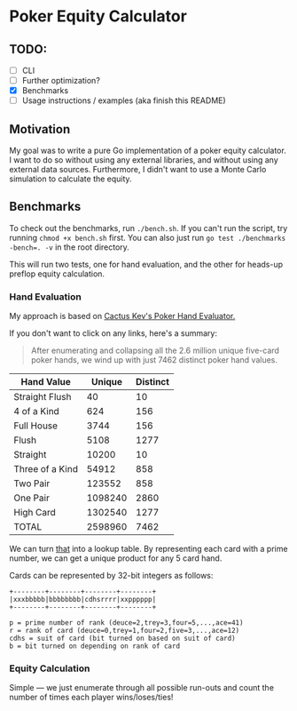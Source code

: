 # Poker Equity Calculator

## TODO:
 - [ ] CLI
 - [ ] Further optimization?
 - [X] Benchmarks
 - [ ] Usage instructions / examples (aka finish this README)

## Motivation

My goal was to write a pure Go implementation of a poker equity calculator.
I want to do so without using any external libraries, and without using any
external data sources. Furthermore, I didn't want to use a Monte Carlo simulation
to calculate the equity. 

## Benchmarks

To check out the benchmarks, run `./bench.sh`. If you can't run the script, try running `chmod +x bench.sh` first. 
You can also just run `go test ./benchmarks -bench=. -v` in the root directory.

This will run two tests, one for hand evaluation, and the other for heads-up preflop equity calculation. 


### Hand Evaluation

My approach is based on [Cactus Kev's Poker Hand Evaluator.](http://suffe.cool/poker/evaluator.html)

If you don't want to click on any links, here's a summary:
> After enumerating and collapsing all the 2.6 million unique five-card poker hands, we wind up with just 7462 distinct poker hand values.

| Hand Value      | Unique  | Distinct |
|-----------------|---------|----------|
| Straight Flush  | 40      | 10       |
| 4 of a Kind     | 624     | 156      |
| Full House      | 3744    | 156      |
| Flush           | 5108    | 1277     |
| Straight        | 10200   | 10       |
| Three of a Kind | 54912   | 858      |
| Two Pair        | 123552  | 858      |
| One Pair        | 1098240 | 2860     |
| High Card       | 1302540 | 1277     |
| TOTAL           | 2598960 | 7462     |

We can turn [that](http://suffe.cool/poker/7462.html) into a lookup table. By representing each card with a prime number, we can get a unique product for any 5 card hand.

Cards can be represented by 32-bit integers as follows:

```
+--------+--------+--------+--------+
|xxxbbbbb|bbbbbbbb|cdhsrrrr|xxpppppp|
+--------+--------+--------+--------+

p = prime number of rank (deuce=2,trey=3,four=5,...,ace=41)
r = rank of card (deuce=0,trey=1,four=2,five=3,...,ace=12)
cdhs = suit of card (bit turned on based on suit of card)
b = bit turned on depending on rank of card
```

### Equity Calculation

Simple — we just enumerate through all possible run-outs and count the number of times each player wins/loses/ties!